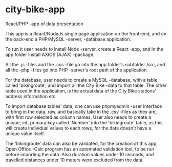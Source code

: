 # city-bike-app
React/PHP -app of data presentation



This app is a React/NodeJs single page application on the front-end,
and on the back-end a PHP/MySQL -server, -database application.

To run it user needs to install Node -server, create a React -app,
and in the app folder install AXIOS (AJAX) -package.

All the .js -files and the .css -file go into the app folder's subfolder /src, 
and all the -php -files go into PHP -server's root path of the application.

For the database, user needs to create a MySQL -database, with a table called 'bikingroute',
and import all the City Bike -data to that table. The other table used in the application, 
is the actual data of the City Bike stations' address information etc.

To import database tables' data, one can use phpmyadmin -user interface to bring in the data,
raw, and basically take in the .csv -files as they are, with first row selected as column names.
User also needs to create a unique, int, primary key called 'Number' into the 'bikingroute' table,
as this will create individual values to each rows, for the data doesn't have a unique value itself.

The 'bikingroute' data can also be validated, for the creation of this app, Open Office -Calc program 
has an automated validation tool, to be run before importing the data. Also duration values under 
10 seconds, and travelled distances under 10 meters were excluded from the data.
